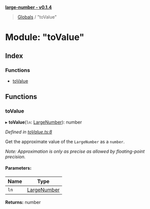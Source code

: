 **[large-number - v0.1.4](../README.md)**

> [Globals](../globals.md) / "toValue"

# Module: "toValue"

## Index

### Functions

* [toValue](_tovalue_.md#tovalue)

## Functions

### toValue

▸ **toValue**(`ln`: [LargeNumber](../interfaces/_types_.largenumber.md)): number

*Defined in [toValue.ts:8](https://github.com/zimmed/large-number/blob/82e5210/src/toValue.ts#L8)*

Get the approximate value of the `LargeNumber` as a `number`.

_Note: Approximation is only as precise as allowed by floating-point precision._

#### Parameters:

Name | Type |
------ | ------ |
`ln` | [LargeNumber](../interfaces/_types_.largenumber.md) |

**Returns:** number
